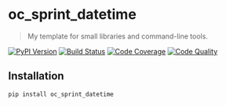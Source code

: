 # oc_sprint_datetime

> My template for small libraries and command-line tools.

[![PyPI Version][pypi-image]][pypi-url]
[![Build Status][build-image]][build-url]
[![Code Coverage][coverage-image]][coverage-url]
[![Code Quality][quality-image]][quality-url]

## Installation

```sh
pip install oc_sprint_datetime
```

<!-- Badges -->

[pypi-image]: https://img.shields.io/pypi/v/oc_sprint_datetime
[pypi-url]: https://pypi.org/project/oc_sprint_datetime/
[build-image]: https://github.com/0x29a/oc_sprint_datetime/actions/workflows/build.yml/badge.svg
[build-url]: https://github.com/0x29a/oc_sprint_datetime/actions/workflows/build.yml
[coverage-image]: https://codecov.io/gh/0x29a/oc_sprint_datetime/branch/master/graph/badge.svg
[coverage-url]: https://codecov.io/gh/0x29a/oc_sprint_datetime
[quality-image]: https://api.codeclimate.com/v1/badges/6e64bdcfef686ced4b10/maintainability
[quality-url]: https://codeclimate.com/github/0x29a/oc_sprint_datetime
